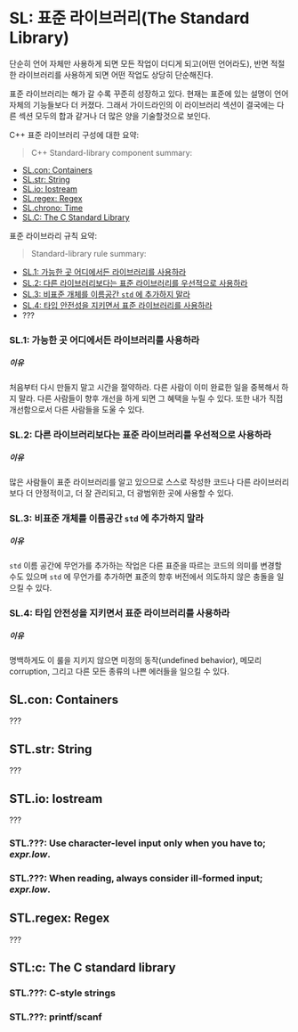 <a name="S-stdlib"></a>
# SL: 표준 라이브러리(The Standard Library)

단순히 언어 자체만 사용하게 되면 모든 작업이 더디게 되고(어떤 언어라도), 반면 적절한 라이브러리를 사용하게 되면 어떤 작업도 상당히 단순해진다. 

표준 라이브러리는 해가 갈 수록 꾸준히 성장하고 있다.
현재는 표준에 있는 설명이 언어 자체의 기능들보다 더 커졌다.
그래서 가이드라인의 이 라이브러리 섹션이 결국에는 다른 섹션 모두의 합과 같거나 더 많은 양을 기술할것으로 보인다.

C++ 표준 라이브러리 구성에 대한 요약:

> C++ Standard-library component summary:

* [SL.con: Containers](#SS-con)
* [SL.str: String](#SS-string)
* [SL.io: Iostream](#SS-io)
* [SL.regex: Regex](#SS-regex)
* [SL.chrono: Time](#SS-chrono)
* [SL.C: The C Standard Library](#SS-clib)

표준 라이브라리 규칙 요약:

> Standard-library rule summary:

* [SL.1: 가능한 곳 어디에서든 라이브러리를 사용하라](#Rsl-lib)
* [SL.2: 다른 라이브러리보다는 표준 라이브러리를 우선적으로 사용하라](#Rsl-sl)
* [SL.3: 비표준 개체를 이름공간 `std` 에 추가하지 말라](#sl-std)
* [SL.4: 타입 안전성을 지키면서 표준 라이브러리를 사용하라](#sl-safe)
* ???

<a name="Rsl-lib"></a>
### SL.1:  가능한 곳 어디에서든 라이브러리를 사용하라

##### 이유

처음부터 다시 만들지 말고 시간을 절약하라.
다른 사람이 이미 완료한 일을 중복해서 하지 말라.
다른 사람들이 향후 개선을 하게 되면 그 혜택을 누릴 수 있다.
또한 내가 직접 개선함으로서 다른 사람들을 도울 수 있다.

<a name="Rsl-sl"></a>
### SL.2: 다른 라이브러리보다는 표준 라이브러리를 우선적으로 사용하라

##### 이유

많은 사람들이 표준 라이브러리를 알고 있으므로
스스로 작성한 코드나 다른 라이브러리 보다 더 안정적이고, 더 잘 관리되고, 더 광범위한 곳에 사용할 수 있다.

<a name="sl-std"></a>
### SL.3: 비표준 개체를 이름공간 `std` 에 추가하지 말라

##### 이유

`std` 이름 공간에 무언가를 추가하는 작업은 다른 표준을 따르는 코드의 의미를 변경할 수도 있으며
`std` 에 무언가를 추가하면 표준의 향후 버전에서 의도하지 않은 충돌을 일으킬 수 있다.

<a name="sl-safe"></a>
### SL.4: 타입 안전성을 지키면서 표준 라이브러리를 사용하라

##### 이유

명백하게도 이 룰을 지키지 않으면 미정의 동작(undefined behavior), 메모리 corruption, 그리고 다른 모든 종류의 나쁜 에러들을 일으킬 수 있다.

<a name="SS-con"></a>
## SL.con: Containers

???

## STL.str: String

???

## STL.io: Iostream

???

### STL.???: Use character-level input only when you have to; _expr.low_.

### STL.???: When reading, always consider ill-formed input; _expr.low_.

## STL.regex: Regex

???

## STL:c: The C standard library

### STL.???: C-style strings

### STL.???: printf/scanf
